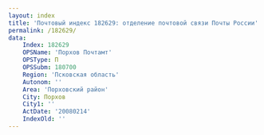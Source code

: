 ```yaml
---
layout: index
title: 'Почтовый индекс 182629: отделение почтовой связи Почты России'
permalink: /182629/
data:
    Index: 182629
    OPSName: 'Порхов Почтамт'
    OPSType: П
    OPSSubm: 180700
    Region: 'Псковская область'
    Autonom: ''
    Area: 'Порховский район'
    City: Порхов
    City1: ''
    ActDate: '20080214'
    IndexOld: ''
---
```

